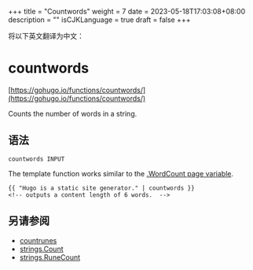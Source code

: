 +++
title = "Countwords"
weight = 7
date = 2023-05-18T17:03:08+08:00
description = ""
isCJKLanguage = true
draft = false
+++

将以下英文翻译为中文：
# countwords

[https://gohugo.io/functions/countwords/](https://gohugo.io/functions/countwords/)

Counts the number of words in a string.

## 语法

```
countwords INPUT
```

The template function works similar to the [.WordCount page variable](https://gohugo.io/variables/page/).

```go-html-template
{{ "Hugo is a static site generator." | countwords }}
<!-- outputs a content length of 6 words.  -->
```

## 另请参阅

- [countrunes](https://gohugo.io/functions/countrunes/)
- [strings.Count](https://gohugo.io/functions/strings.count/)
- [strings.RuneCount](https://gohugo.io/functions/strings.runecount/)
